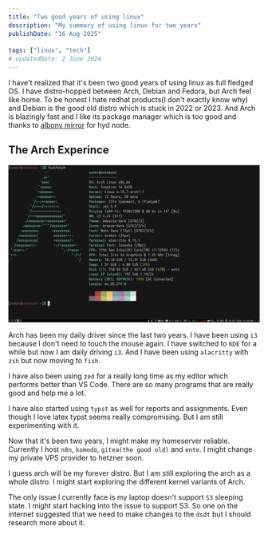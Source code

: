 ```yaml
---
title: "Two good years of using linux"
description: "My summary of using linux for two years"
publishDate: "16 Aug 2025"

tags: ["linux", "tech"]
# updatedDate: 2 June 2024
---
```


I have't realized that it's been two good years of using linux as full fledged OS.
I have distro-hopped between Arch, Debian and Fedora, but Arch feel like home.
To be honest I hate redhat products(I don't exactly know why) and Debian is the good old distro which is stuck in 2022 or 2023.
And Arch is blazingly fast and I like its package manager which is too good and thanks to [albony mirror](https://mirror.albony.in) for hyd node.

## The Arch Experince

![Fastfetch](./image.png)

Arch has been my daily driver since the last two years. I have been using `i3` because I don't need to touch the mouse again. I have switched to `KDE` for a while but now I am daily driving `i3`. And I have been using  `alacritty` with `zsh` but now moving to `fish`. 

I have also been using `zed` for a really long time as my editor which performs better than VS Code. There are so many programs that are really good and help me a lot.

I have also started using `typst` as well for reports and assignments. Even though I love latex typst seems really compromising. But I am still experimenting with it.

Now that it's been two years, I might make my homeserver reliable. Currently I host `n8n`, `komodo`, `gitea(the good old)` and `ente`. I might change my private VPS provider to hetzner soon.

I guess arch will be my forever distro. But I am still exploring the arch as a whole distro. I might start exploring the different kernel variants of Arch.

The only issue I currently face is my laptop doesn't support `S3` sleeping state. I might start hacking into the issue to support S3. So one on the internet suggested
that we need to make changes to the `dsdt` but I should research more about it.
